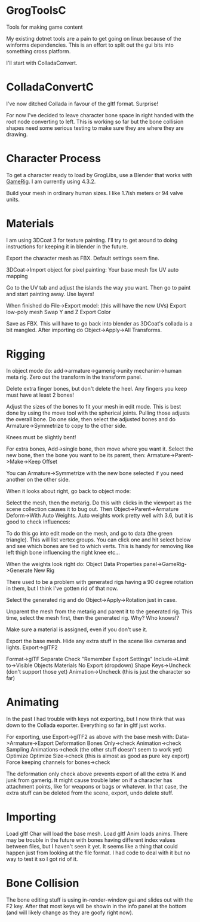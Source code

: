 # GrogToolsC
Tools for making game content

My existing dotnet tools are a pain to get going on linux because of the winforms dependencies.  This is an effort to split out the gui bits into something cross platform.

I'll start with ColladaConvert.

# ColladaConvertC
I've now ditched Collada in favour of the gltf format.  Surprise!

For now I've decided to leave character bone space in right handed with the root node converting to left.  This is working so far but the bone collision shapes need some serious testing to make sure they are where they are drawing.

# Character Process
To get a character ready to load by GrogLibs, use a Blender that works with [GameRig](https://github.com/SAM-tak/BlenderGameRig).  I am currently using 4.3.2.

Build your mesh in ordinary human sizes.  I like 1.7ish meters or 94 valve units.

# Materials
I am using 3DCoat 3 for texture painting.  I'll try to get around to doing instructions for keeping it in blender in the future.

Export the character mesh as FBX.  Default settings seem fine.

3DCoat->Import object for pixel painting:  Your base mesh fbx
	UV auto mapping

Go to the UV tab and adjust the islands the way you want.  Then go to paint and start painting away.  Use layers!

When finished do File->Export model:  (this will have the new UVs)
Export low-poly mesh
Swap Y and Z
Export Color

Save as FBX.  This will have to go back into blender as 3DCoat's collada is a bit mangled.  After importing do Object->Apply->All Transforms.

# Rigging
In object mode do:  add->armature->gamerig->unity mechanim->human meta rig.  Zero out the transform in the transform panel.

Delete extra finger bones, but don't delete the heel.  Any fingers you keep must have at least 2 bones!

Adjust the sizes of the bones to fit your mesh in edit mode.  This is best done by using the move tool with the spherical joints.  Pulling those adjusts the overall bone.  Do one side, then select the adjusted bones and do Armature->Symmetrize to copy to the other side.

Knees must be slightly bent!

For extra bones, Add->single bone, then move where you want it.  Select the new bone, then the bone you want to be its parent, then:  Armature->Parent->Make->Keep Offset

You can Armature->Symmetrize with the new bone selected if you need another on the other side.

When it looks about right, go back to object mode:

Select the mesh, then the metarig.  Do this with clicks in the viewport as the scene collection causes it to bug out.  Then Object->Parent->Armature Deform->With Auto Weights.  Auto weights work pretty well with 3.6, but it is good to check influences:

To do this go into edit mode on the mesh, and go to data (the green triangle).  This will list vertex groups.  You can click one and hit select below and see which bones are tied to which verts.  This is handy for removing like left thigh bone influencing the right knee etc...

When the weights look right do: Object Data Properties panel->GameRig->Generate New Rig

There used to be a problem with generated rigs having a 90 degree rotation in them, but I think I've gotten rid of that now.

Select the generated rig and do Object->Apply->Rotation just in case.

Unparent the mesh from the metarig and parent it to the generated rig.  This time, select the mesh first, then the generated rig.  Why?  Who knows!?

Make sure a material is assigned, even if you don't use it.

Export the base mesh.  Hide any extra stuff in the scene like cameras and lights.  Export->glTF2

Format->glTF Separate
Check "Remember Export Settings"
Include->Limit to->Visible Objects
Materials
	No Export (dropdown)
Shape Keys->Uncheck (don't support those yet)
Animation->Uncheck (this is just the character so far)

# Animating
In the past I had trouble with keys not exporting, but I now think that was down to the Collada exporter.  Everything so far in gltf just works.

For exporting, use Export->glTF2 as above with the base mesh with:
Data->Armature->Export Deformation Bones Only->check
Animation->check
Sampling Animations->check (the other stuff doesn't seem to work yet)
Optimize
	Optimize Size->check (this is almost as good as pure key export)
	Force keeping channels for bones->check

The deformation only check above prevents export of all the extra IK and junk from gamerig.  It might cause trouble later on if a character has attachment points, like for weapons or bags or whatever.  In that case, the extra stuff can be deleted from the scene, export, undo delete stuff.

# Importing
Load gltf Char will load the base mesh.  Load gltf Anim loads anims.  There may be trouble in the future with bones having different index values between files, but I haven't seen it yet.  It seems like a thing that could happen just from looking at the file format.  I had code to deal with it but no way to test it so I got rid of it.

# Bone Collision
The bone editing stuff is using in-render-window gui and slides out with the F2 key.  After that most keys will be showin in the info panel at the bottom (and will likely change as they are goofy right now).